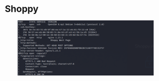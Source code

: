# Shoppy

<figure><img src="../../.gitbook/assets/imagen (2).png" alt=""><figcaption></figcaption></figure>
